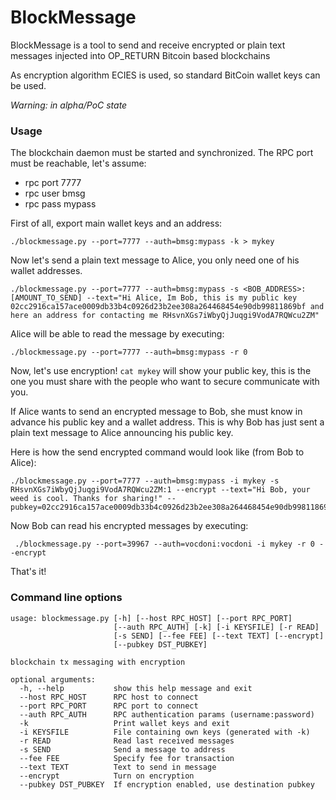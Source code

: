 # BlockMessage

BlockMessage is a tool to send and receive encrypted or plain text messages injected into OP_RETURN Bitcoin based blockchains

As encryption algorithm ECIES is used, so standard BitCoin wallet keys can be used.

*Warning: in alpha/PoC state*

### Usage

The blockchain daemon must be started and synchronized. The RPC port must be reachable, let's assume:

+ rpc port 7777
+ rpc user bmsg
+ rpc pass mypass

First of all, export main wallet keys and an address:

`./blockmessage.py --port=7777 --auth=bmsg:mypass -k > mykey`

Now let's send a plain text message to Alice, you only need one of his wallet addresses.

```
./blockmessage.py --port=7777 --auth=bmsg:mypass -s <BOB_ADDRESS>:[AMOUNT_TO_SEND] --text="Hi Alice, Im Bob, this is my public key 02cc2916ca157ace0009db33b4c0926d23b2ee308a264468454e90db99811869bf and here an address for contacting me RHsvnXGs7iWbyQjJuqgi9VodA7RQWcu2ZM"
```

Alice will be able to read the message by executing:

`./blockmessage.py --port=7777 --auth=bmsg:mypass -r 0`

Now, let's use encryption! `cat mykey` will show your public key,
this is the one you must share with the people who want to secure communicate with you.

If Alice wants to send an encrypted message to Bob, she must know in advance his public key and a wallet address. This is why Bob has just sent a plain text message to Alice announcing his public key.

Here is how the send encrypted command would look like (from Bob to Alice):

```
./blockmessage.py --port=7777 --auth=bmsg:mypass -i mykey -s RHsvnXGs7iWbyQjJuqgi9VodA7RQWcu2ZM:1 --encrypt --text="Hi Bob, your weed is cool. Thanks for sharing!" --pubkey=02cc2916ca157ace0009db33b4c0926d23b2ee308a264468454e90db99811869bf
```

Now Bob can read his encrypted messages by executing:

```
 ./blockmessage.py --port=39967 --auth=vocdoni:vocdoni -i mykey -r 0 --encrypt
```

That's it!


### Command line options

```
usage: blockmessage.py [-h] [--host RPC_HOST] [--port RPC_PORT]
                       [--auth RPC_AUTH] [-k] [-i KEYSFILE] [-r READ]
                       [-s SEND] [--fee FEE] [--text TEXT] [--encrypt]
                       [--pubkey DST_PUBKEY]

blockchain tx messaging with encryption

optional arguments:
  -h, --help           show this help message and exit
  --host RPC_HOST      RPC host to connect
  --port RPC_PORT      RPC port to connect
  --auth RPC_AUTH      RPC authentication params (username:password)
  -k                   Print wallet keys and exit
  -i KEYSFILE          File containing own keys (generated with -k)
  -r READ              Read last received messages
  -s SEND              Send a message to address
  --fee FEE            Specify fee for transaction
  --text TEXT          Text to send in message
  --encrypt            Turn on encryption
  --pubkey DST_PUBKEY  If encryption enabled, use destination pubkey
```
